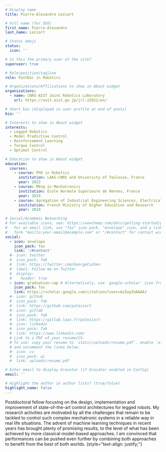 ```yaml
---
# Display name
title: Pierre-Alexandre Leziart

# Full name (for SEO)
first_name: Pierre-Alexandre
last_name: Leziart

# Status emoji
status:
  icon: ''

# Is this the primary user of the site?
superuser: true

# Role/position/tagline
role: PostDoc in Robotics

# Organizations/Affiliations to show in About widget
organizations:
  - name: CNRS-AIST Joint Robotics Laboratory
    url: https://unit.aist.go.jp/jrl-22022/en/

# Short bio (displayed in user profile at end of posts)
bio: ''

# Interests to show in About widget
interests:
  - Legged Robotics
  - Model Predictive Control
  - Reinforcement Learning
  - Torque Control
  - Optimal Control

# Education to show in About widget
education:
  courses:
    - course: PhD in Robotics
      institution: LAAS-CNRS and University of Toulouse, France
      year: 2022
    - course: MEng in Mechatronics
      institution: École Normale Supérieure de Rennes, France
      year: 2019
    - course: Agrégation of Industrial Engineering Sciences, Electrical specialization
      institution: French Ministry of Higher Education and Research
      year: 2018

# Social/Academic Networking
# For available icons, see: https://wowchemy.com/docs/getting-started/page-builder/#icons
#   For an email link, use "fas" icon pack, "envelope" icon, and a link in the
#   form "mailto:your-email@example.com" or "/#contact" for contact widget.
social:
  - icon: envelope
    icon_pack: fas
    link: '/#contact'
  #- icon: twitter
  #  icon_pack: fab
  #  link: https://twitter.com/GeorgeCushen
  #  label: Follow me on Twitter
  #  display:
  #    header: true
  - icon: graduation-cap # Alternatively, use `google-scholar` icon from `ai` icon pack
    icon_pack: fas
    link: https://scholar.google.com/citations?user=AzZwyIUAAAAJ
  #- icon: github
  #  icon_pack: fab
  #  link: https://github.com/paleziart
  #- icon: gitlab
  #  icon_pack: fab
  #  link: https://gitlab.laas.fr/paleziart
  #- icon: linkedin
  #  icon_pack: fab
  #  link: https://www.linkedin.com/
  # Link to a PDF of your resume/CV.
  # To use: copy your resume to `static/uploads/resume.pdf`, enable `ai` icons in `params.yaml`,
  # and uncomment the lines below.
  #- icon: cv
  #  icon_pack: ai
  #  link: uploads/resume.pdf

# Enter email to display Gravatar (if Gravatar enabled in Config)
email: ''

# Highlight the author in author lists? (true/false)
highlight_name: false
---
```


Postdoctoral fellow focusing on the design, implementation and improvement of state-of-the-art control architectures for legged robots. My research activities are motivated by all the challenges that remain to be tackled to control such complex mechatronic systems in a reliable way in real life situations. The advent of machine learning techniques in recent years has brought plenty of promising results, to the level of what has been achieved by more classical model-based approaches. I am convinced that performances can be pushed even further by combining both approaches to benefit from the best of both worlds.
{style="text-align: justify;"}
